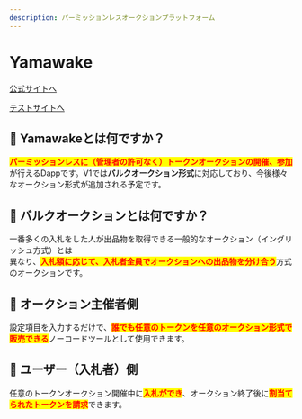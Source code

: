 ```yaml
---
description: パーミッションレスオークションプラットフォーム
---
```


# Yamawake

[公式サイトへ](https://https/yamawake.xyz)

[テストサイトへ](https://testnet.yamawake.xyz/)

## 🔹 Yamawakeとは何ですか？

<mark style="color:red;">**パーミッションレスに（管理者の許可なく）トークンオークションの開催、参加**</mark>が行えるDappです。V1では**バルクオークション形式**に対応しており、今後様々なオークション形式が追加される予定です。

## 🔹 バルクオークションとは何ですか？

一番多くの入札をした人が出品物を取得できる一般的なオークション（イングリッシュ方式）とは\
異なり、<mark style="color:red;">**入札額に応じて、入札者全員でオークションへの出品物を分け合う**</mark>方式のオークションです。

## 🔹 オークション主催者側

設定項目を入力するだけで、<mark style="color:red;">**誰でも任意のトークンを任意のオークション形式で販売できる**</mark>ノーコードツールとして使用できます。

## 🔹 ユーザー（入札者）側

任意のトークンオークション開催中に<mark style="color:red;">**入札ができ**</mark>、オークション終了後に<mark style="color:red;">**割当てられたトークンを請求**</mark>できます。

